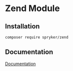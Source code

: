 # Zend Module

## Installation

```
composer require spryker/zend
```

## Documentation

[Documentation](https://spryker.github.io)

